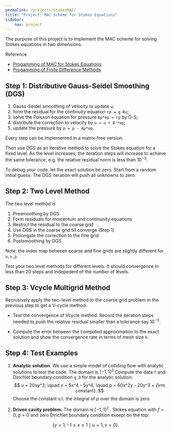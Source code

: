 ```yaml
---
permalink: /projects/StokesMAC/
title: "Project: MAC Scheme for Stokes Equations"
sidebar:
    nav: project
---
```



The purpose of this project is to implement the MAC scheme for solving Stokes equations in two dimensions. 

Reference
* [Progamming of MAC for Stokes Equations](http://math.uci.edu/~chenlong/226/MACcode.pdf)
* [Progamming of Finite Difference Methods](http://math.uci.edu/~chenlong/226/FDMcode.pdf)



## Step 1: Distributive Gauss-Seidel Smoothing (DGS)

1. Gauss-Seidel smoothing of velocity to update `u`;
2. form the residual for the continuity equation `rp = g-Bu`;
3. solve the Poisson equation for pressure `Ap*ep = rp` by G-S;
4. distribute the correction to velocity by `u = u + B'*ep`;
5. update the pressure by `p = p - Ap*ep`.

Every step can be implemented in a matrix-free version.

Then use DGS as an iterative method to solve the Stokes equation for a fixed level. As the level increases, the iteration steps will increase to achieve the same tolerance, e.g. the relative residual norm is less than $10^{-3}$​. 

To debug your code, let the exact solution be zero. Start from a random initial guess. The DGS iteration will push all unknowns to zero. 



## Step 2: Two Level Method

The two level method is

1. Presmoothing by DGS
2. Form residuals for momentum and continunity equations
3. Restrict the residual to the coarse grid
4. Use DGS in the coarse grid till converge (Step 1)
5. Prolongate the correction to the fine grid
6. Postsmoothing by DGS

Note: the index map between coarse and fine grids are slightly different for `u,v,p`.

Test your two level methods for different levels. It should convergence in less than 20 steps and indepedent of the number of levels.



## Step 3: Vcycle Multigrid Method

Recrusively apply the two-level method to the coarse grid problem in the previous step to get a V-cycle method.

* Test the convergence of Vcycle method. Record the iteration steps needed to push the relative residual smaller than a tolerance say $10^{-3}$.

* Compute the error between the computed approximation to the exact solution and show the convergence rate in terms of mesh size `h`. 



## Step 4: Test Examples

1. **Analytic solution.** We use a simple model of colliding flow with analytic solutions to test the code. The domain is $[-1,1]^2$​  Compute the data `f` and Dirichlet boundary condition `g_D` for the analytic solution:
   $$
   u = 20xy^3; \quad v = 5x^4 - 5y^4; \quad p = 60x^2y - 20y^3 + {\rm constant}.
   $$
   Choose the constant s.t. the integral of $p$ over the domain is zero.

2. **Driven cavity problem.** The domain is $[-1,1]^2$​ . Stokes equation with $f=0,g=0$ and zero Dirichlet boundary condition except on the top:

$$
\{ y=1; -1 \leq x \leq 1 \mid u = 1, v = 0 \}.
$$

## 
